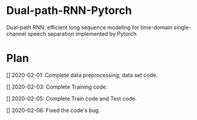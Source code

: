 # Dual-path-RNN-Pytorch
Dual-path RNN: efficient long sequence modeling for time-domain single-channel speech separation implemented by Pytorch


# Plan

[] 2020-02-01: Complete data preprocessing, data set code.

[] 2020-02-03: Complete Training code.

[] 2020-02-05: Complete Train code and Test code.

[] 2020-02-06: Fixed the code's bug.